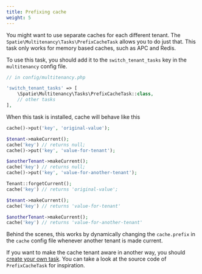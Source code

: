 ```yaml
---
title: Prefixing cache
weight: 5
---
```


You might want to use separate caches for each different tenant. The `Spatie\Multitenancy\Tasks\PrefixCacheTask` allows you to do just that. This task only works for memory based caches, such as APC and Redis.

To use this task, you should add it to the `switch_tenant_tasks` key in the `multitenancy` config file.

```php
// in config/multitenancy.php

'switch_tenant_tasks' => [
    \Spatie\Multitenancy\Tasks\PrefixCacheTask::class,
    // other tasks
],
```

When this task is installed, cache will behave like this

```php
cache()->put('key', 'original-value');

$tenant->makeCurrent();
cache('key') // returns null;
cache()->put('key', 'value-for-tenant');

$anotherTenant->makeCurrent();
cache('key') // returns null;
cache()->put('key', 'value-for-another-tenant');

Tenant::forgetCurrent();
cache('key') // returns 'original-value';

$tenant->makeCurrent();
cache('key') // returns 'value-for-tenant'

$anotherTenant->makeCurrent();
cache('key') // returns 'value-for-another-tenant'
```

Behind the scenes, this works by dynamically changing the `cache.prefix` in the `cache` config file whenever another tenant is made current.

If you want to make the cache tenant aware in another way, you should [create your own task](/laravel-multitenancy/v1/using-tasks-to-prepare-the-environment/creating-your-own-task/). You can take a look at the source code of `PrefixCacheTask` for inspiration.
